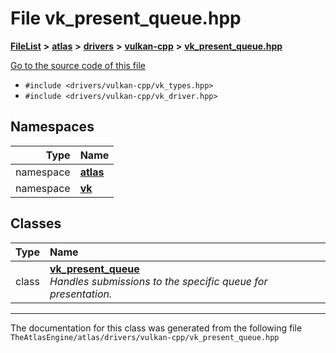 

# File vk\_present\_queue.hpp



[**FileList**](files.md) **>** [**atlas**](dir_1e6ffef027cfcf7ded3287660b505c9f.md) **>** [**drivers**](dir_1605561db8076fbb4262fa758aa3edc0.md) **>** [**vulkan-cpp**](dir_47b67bd74134333dd9ae7c9592fa3f49.md) **>** [**vk\_present\_queue.hpp**](vk__present__queue_8hpp.md)

[Go to the source code of this file](vk__present__queue_8hpp_source.md)



* `#include <drivers/vulkan-cpp/vk_types.hpp>`
* `#include <drivers/vulkan-cpp/vk_driver.hpp>`













## Namespaces

| Type | Name |
| ---: | :--- |
| namespace | [**atlas**](namespaceatlas.md) <br> |
| namespace | [**vk**](namespaceatlas_1_1vk.md) <br> |


## Classes

| Type | Name |
| ---: | :--- |
| class | [**vk\_present\_queue**](classatlas_1_1vk_1_1vk__present__queue.md) <br>_Handles submissions to the specific queue for presentation._  |



















































------------------------------
The documentation for this class was generated from the following file `TheAtlasEngine/atlas/drivers/vulkan-cpp/vk_present_queue.hpp`

